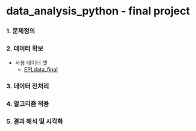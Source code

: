 # data_analysis_python - final project 

### 1. 문제정의

### 2. 데이터 확보
* 사용 데이터 셋
  - [EPLdata_final](https://www.kaggle.com/mauryashubham/english-premier-league-players-dataset/downloads/english-premier-league-players-dataset-201718.zip/1)

### 3. 데이터 전처리

### 4. 알고리즘 적용

### 5. 결과 해석 및 시각화




